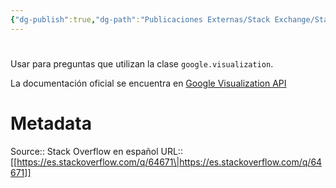 ```yaml
---
{"dg-publish":true,"dg-path":"Publicaciones Externas/Stack Exchange/Stack Overflow en español/es.stackoverflow.com-64671.md","permalink":"/publicaciones-externas/stack-exchange/stack-overflow-en-espanol/es-stackoverflow-com-64671/","hide":true,"noteIcon":"\"0\"","created":"2024-04-03T12:49:10.592-06:00","updated":"2024-04-05T16:43:50.022-06:00"}
---
```


# 

Usar para preguntas que utilizan la clase `google.visualization`. 


La documentación oficial se encuentra en [Google Visualization API][1]


  [1]: https://developers.google.com/chart/interactive/docs/reference

# Metadata
Source:: Stack Overflow en español
URL:: [[https://es.stackoverflow.com/q/64671\|https://es.stackoverflow.com/q/64671]]

